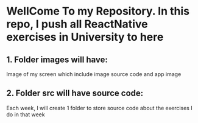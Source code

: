 # WellCome To my Repository. In this repo, I push all ReactNative exercises in University to here
## 1. Folder images will have:
Image of my screen which include image source code and app image
## 2. Folder src will have source code:
Each week, I will create 1 folder to store source code about the exercises I do in that week
